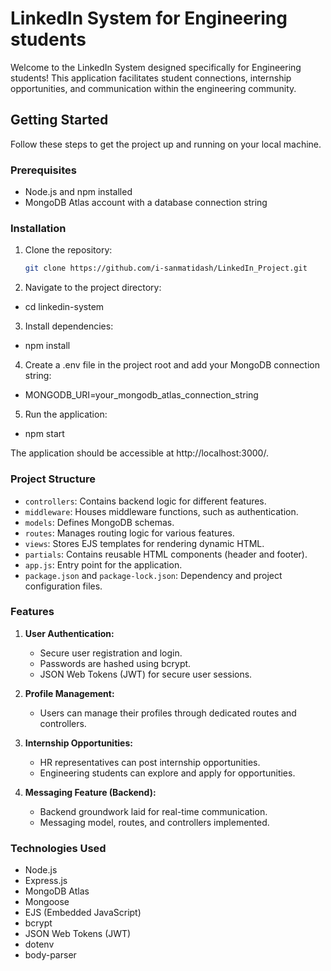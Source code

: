 # LinkedIn System for Engineering students

Welcome to the LinkedIn System designed specifically for Engineering students! This application facilitates student connections, internship opportunities, and communication within the engineering community.

## Getting Started

Follow these steps to get the project up and running on your local machine.

### Prerequisites

- Node.js and npm installed
- MongoDB Atlas account with a database connection string

### Installation

1. Clone the repository:

   ```bash
   git clone https://github.com/i-sanmatidash/LinkedIn_Project.git
   ```

2. Navigate to the project directory:

- cd linkedin-system

3. Install dependencies:

- npm install

4. Create a .env file in the project root and add your MongoDB connection string:

- MONGODB_URI=your_mongodb_atlas_connection_string

5. Run the application:

- npm start

The application should be accessible at http://localhost:3000/.

### Project Structure

- `controllers`: Contains backend logic for different features.
- `middleware`: Houses middleware functions, such as authentication.
- `models`: Defines MongoDB schemas.
- `routes`: Manages routing logic for various features.
- `views`: Stores EJS templates for rendering dynamic HTML.
- `partials`: Contains reusable HTML components (header and footer).
- `app.js`: Entry point for the application.
- `package.json` and `package-lock.json`: Dependency and project configuration files.

### Features

1. **User Authentication:**

   - Secure user registration and login.
   - Passwords are hashed using bcrypt.
   - JSON Web Tokens (JWT) for secure user sessions.

2. **Profile Management:**

   - Users can manage their profiles through dedicated routes and controllers.

3. **Internship Opportunities:**

   - HR representatives can post internship opportunities.
   - Engineering students can explore and apply for opportunities.

4. **Messaging Feature (Backend):**
   - Backend groundwork laid for real-time communication.
   - Messaging model, routes, and controllers implemented.

### Technologies Used

- Node.js
- Express.js
- MongoDB Atlas
- Mongoose
- EJS (Embedded JavaScript)
- bcrypt
- JSON Web Tokens (JWT)
- dotenv
- body-parser
